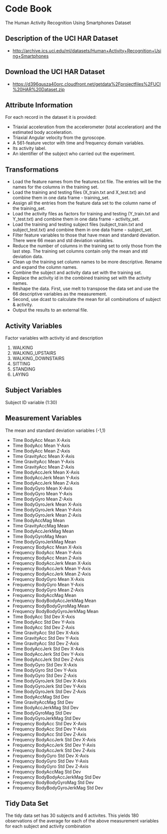 # Code Book
The Human Activity Recognition Using Smartphones Dataset 

## Description of the UCI HAR Dataset 
*  http://archive.ics.uci.edu/ml/datasets/Human+Activity+Recognition+Using+Smartphones 

## Download the UCI HAR Dataset   
*  https://d396qusza40orc.cloudfront.net/getdata%2Fprojectfiles%2FUCI%20HAR%20Dataset.zip  

## Attribute Information
For each record in the dataset it is provided: 

* Triaxial acceleration from the accelerometer (total acceleration) and the estimated body acceleration. 
* Triaxial Angular velocity from the gyroscope. 
* A 561-feature vector with time and frequency domain variables. 
* Its activity label. 
* An identifier of the subject who carried out the experiment.

## Transformations
* Load the feature names from the features.txt file. The entries will be the names for the columns in the training set.
* Load the training and testing files (X_train.txt and X_test.txt) and combine them in one data frame - training_set.
* Assign all the entries from the feature data set to the column name of the training_set. 
* Load the activity files as factors for training and testing (Y_train.txt and Y_test.txt) and combine them in one data frame - activity_set.
* Load the training and testing subject files (subject_train.txt and subject_test.txt) and combine them in one data frame - subject_set.
* Filter feature variables to those that have mean and standard deviation. There were 66 mean and std deviation variables.
* Reduce the number of columns in the training set to only those from the last step. The training set columns contain only the mean and std deviation data.
* Clean up the training set column names to be more descriptive. Rename and expand the column names.
* Combine the subject and activity data set with the training set.
* Replace the activity id in the combined training set with the activity names.
* Reshape the data. First, use melt to transpose the data set and use the 66 descriptive variables as the measurement.
* Second, use dcast to calculate the mean for all combinations of subject & activity.
* Output the results to an external file.

## Activity Variables
Factor variables with activity id and description 

1. WALKING
2. WALKING_UPSTAIRS
3. WALKING_DOWNSTAIRS
4. SITTING
5. STANDING
6. LAYING

## Subject Variables  
Subject ID variable (1:30)

## Measurement Variables 
The mean and standard deviation variables (-1,1)  

*	Time BodyAcc Mean X-Axis
*	Time BodyAcc Mean Y-Axis
*	Time BodyAcc Mean Z-Axis
*	Time GravityAcc Mean X-Axis
*	Time GravityAcc Mean Y-Axis
*	Time GravityAcc Mean Z-Axis
*	Time BodyAccJerk Mean X-Axis
*	Time BodyAccJerk Mean Y-Axis
*	Time BodyAccJerk Mean Z-Axis
*	Time BodyGyro Mean X-Axis
*	Time BodyGyro Mean Y-Axis
*	Time BodyGyro Mean Z-Axis
*	Time BodyGyroJerk Mean X-Axis
*	Time BodyGyroJerk Mean Y-Axis
*	Time BodyGyroJerk Mean Z-Axis
*	Time BodyAccMag Mean
*	Time GravityAccMag Mean
*	Time BodyAccJerkMag Mean
*	Time BodyGyroMag Mean
*	Time BodyGyroJerkMag Mean
*	Frequency BodyAcc Mean X-Axis
*	Frequency BodyAcc Mean Y-Axis
*	Frequency BodyAcc Mean Z-Axis
*	Frequency BodyAccJerk Mean X-Axis
*	Frequency BodyAccJerk Mean Y-Axis
*	Frequency BodyAccJerk Mean Z-Axis
*	Frequency BodyGyro Mean X-Axis
*	Frequency BodyGyro Mean Y-Axis
*	Frequency BodyGyro Mean Z-Axis
*	Frequency BodyAccMag Mean
*	Frequency BodyBodyAccJerkMag Mean
*	Frequency BodyBodyGyroMag Mean
*	Frequency BodyBodyGyroJerkMag Mean
*	Time BodyAcc Std Dev X-Axis
*	Time BodyAcc Std Dev Y-Axis
*	Time BodyAcc Std Dev Z-Axis
*	Time GravityAcc Std Dev X-Axis
*	Time GravityAcc Std Dev Y-Axis
*	Time GravityAcc Std Dev Z-Axis
*	Time BodyAccJerk Std Dev X-Axis
*	Time BodyAccJerk Std Dev Y-Axis
*	Time BodyAccJerk Std Dev Z-Axis
*	Time BodyGyro Std Dev X-Axis
*	Time BodyGyro Std Dev Y-Axis
*	Time BodyGyro Std Dev Z-Axis
*	Time BodyGyroJerk Std Dev X-Axis
*	Time BodyGyroJerk Std Dev Y-Axis
*	Time BodyGyroJerk Std Dev Z-Axis
*	Time BodyAccMag Std Dev
*	Time GravityAccMag Std Dev
*	Time BodyAccJerkMag Std Dev
*	Time BodyGyroMag Std Dev
*	Time BodyGyroJerkMag Std Dev
*	Frequency BodyAcc Std Dev X-Axis
*	Frequency BodyAcc Std Dev Y-Axis
*	Frequency BodyAcc Std Dev Z-Axis
*	Frequency BodyAccJerk Std Dev X-Axis
*	Frequency BodyAccJerk Std Dev Y-Axis
*	Frequency BodyAccJerk Std Dev Z-Axis
*	Frequency BodyGyro Std Dev X-Axis
*	Frequency BodyGyro Std Dev Y-Axis
*	Frequency BodyGyro Std Dev Z-Axis
*	Frequency BodyAccMag Std Dev
*	Frequency BodyBodyAccJerkMag Std Dev
*	Frequency BodyBodyGyroMag Std Dev
*	Frequency BodyBodyGyroJerkMag Std Dev
	
## Tidy Data Set
The tidy data set has 30 subjects and 6 activites. This yields 180 observations of the average for each 
of the above measurement variables for each subject and activity combination 